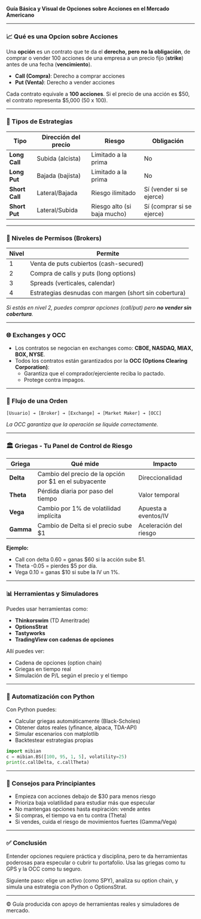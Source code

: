 **Guía Básica y Visual de Opciones sobre Acciones en el Mercado Americano**

---

### 📈 Qué es una Opcion sobre Acciones

Una **opción** es un contrato que te da el **derecho, pero no la obligación**, de comprar o vender 100 acciones de una empresa a un precio fijo (**strike**) antes de una fecha (**vencimiento**).

- **Call (Compra)**: Derecho a comprar acciones
- **Put (Venta)**: Derecho a vender acciones

Cada contrato equivale a **100 acciones**. Si el precio de una acción es \$50, el contrato representa \$5,000 (50 x 100).

---

### 🔢 Tipos de Estrategias

| Tipo           | Dirección del precio | Riesgo                      | Obligación                |
| -------------- | -------------------- | --------------------------- | ------------------------- |
| **Long Call**  | Subida (alcista)     | Limitado a la prima         | No                        |
| **Long Put**   | Bajada (bajista)     | Limitado a la prima         | No                        |
| **Short Call** | Lateral/Bajada       | Riesgo ilimitado            | Sí (vender si se ejerce)  |
| **Short Put**  | Lateral/Subida       | Riesgo alto (si baja mucho) | Sí (comprar si se ejerce) |

---

### 🔹 Niveles de Permisos (Brokers)

| Nivel | Permite                                               |
| ----- | ----------------------------------------------------- |
| 1     | Venta de puts cubiertos (cash-secured)                |
| 2     | Compra de calls y puts (long options)                 |
| 3     | Spreads (verticales, calendar)                        |
| 4     | Estrategias desnudas con margen (short sin cobertura) |

*Si estás en nivel 2, puedes comprar opciones (call/put) pero ****no vender sin cobertura****.*

---

### 🌐 Exchanges y OCC

- Los contratos se negocian en exchanges como: **CBOE, NASDAQ, MIAX, BOX, NYSE**.
- Todos los contratos están garantizados por la **OCC (Options Clearing Corporation)**:
  - Garantiza que el comprador/ejerciente reciba lo pactado.
  - Protege contra impagos.

---

### 🔄 Flujo de una Orden

```
[Usuario] ➔ [Broker] ➔ [Exchange] ➔ [Market Maker] ➔ [OCC]
```

*La OCC garantiza que la operación se liquide correctamente.*

---

### 🏛️ Griegas - Tu Panel de Control de Riesgo

| Griega    | Qué mide                                                | Impacto                |
| --------- | ------------------------------------------------------- | ---------------------- |
| **Delta** | Cambio del precio de la opción por \$1 en el subyacente | Direccionalidad        |
| **Theta** | Pérdida diaria por paso del tiempo                      | Valor temporal         |
| **Vega**  | Cambio por 1% de volatilidad implícita                  | Apuesta a eventos/IV   |
| **Gamma** | Cambio de Delta si el precio sube \$1                   | Aceleración del riesgo |

**Ejemplo:**

- Call con delta 0.60 = ganas \$60 si la acción sube \$1.
- Theta -0.05 = pierdes \$5 por día.
- Vega 0.10 = ganas \$10 si sube la IV un 1%.

---

### 📊 Herramientas y Simuladores

Puedes usar herramientas como:

- **Thinkorswim** (TD Ameritrade)
- **OptionsStrat**
- **Tastyworks**
- **TradingView con cadenas de opciones**

Allí puedes ver:

- Cadena de opciones (option chain)
- Griegas en tiempo real
- Simulación de P/L según el precio y el tiempo

---

### 🚀 Automatización con Python

Con Python puedes:

- Calcular griegas automáticamente (Black-Scholes)
- Obtener datos reales (yfinance, alpaca, TDA-API)
- Simular escenarios con matplotlib
- Backtestear estrategias propias

```python
import mibian
c = mibian.BS([100, 95, 1, 5], volatility=25)
print(c.callDelta, c.callTheta)
```

---

### 🔗 Consejos para Principiantes

- Empieza con acciones debajo de \$30 para menos riesgo
- Prioriza baja volatilidad para estudiar más que especular
- No mantengas opciones hasta expiración: vende antes
- Si compras, el tiempo va en tu contra (Theta)
- Si vendes, cuida el riesgo de movimientos fuertes (Gamma/Vega)

---

### ✅ Conclusión

Entender opciones requiere práctica y disciplina, pero te da herramientas poderosas para especular o cubrir tu portafolio. Usa las griegas como tu GPS y la OCC como tu seguro.

Siguiente paso: elige un activo (como SPY), analiza su option chain, y simula una estrategia con Python o OptionsStrat.

---

© Guía producida con apoyo de herramientas reales y simuladores de mercado.

